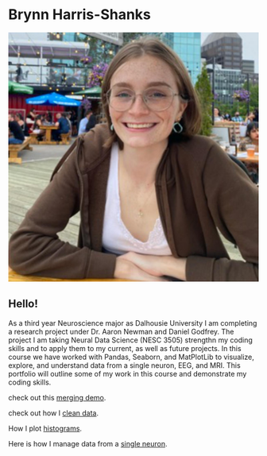# Brynn Harris-Shanks
![png](0001.png)

## Hello!
As a third year Neuroscience major as Dalhousie University I am completing a research project under Dr. Aaron Newman and Daniel Godfrey. The project  I am taking Neural Data Science (NESC 3505) strengthn my coding skills and to apply them to my current, as well as future projects. In this course we have worked with Pandas, Seaborn, and MatPlotLib to visualize, explore, and understand data from a single neuron, EEG, and MRI. This portfolio will outline some of my work in this course and demonstrate my coding skills.

check out this [merging demo](reading_files2.md).

check out how I [clean data](cleaning_data.md).

How I plot [histograms](plotting_data.md).

Here is how I manage data from a [single neuron](single_unit.md). 



